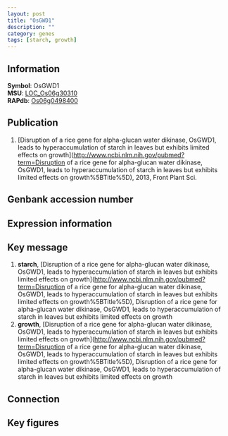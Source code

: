 ```yaml
---
layout: post
title: "OsGWD1"
description: ""
category: genes
tags: [starch, growth]
---
```


## Information
__Symbol__: OsGWD1  
__MSU__: [LOC_Os06g30310](http://rice.plantbiology.msu.edu/cgi-bin/ORF_infopage.cgi?orf=LOC_Os06g30310)  
__RAPdb__: [Os06g0498400](http://rapdb.dna.affrc.go.jp/viewer/gbrowse_details/irgsp1?name=Os06g0498400)  

## Publication
1. [Disruption of a rice gene for alpha-glucan water dikinase, OsGWD1, leads to hyperaccumulation of starch in leaves but exhibits limited effects on growth](http://www.ncbi.nlm.nih.gov/pubmed?term=Disruption of a rice gene for alpha-glucan water dikinase, OsGWD1, leads to hyperaccumulation of starch in leaves but exhibits limited effects on growth%5BTitle%5D), 2013, Front Plant Sci.

## Genbank accession number

## Expression information

## Key message
1. __starch__, [Disruption of a rice gene for alpha-glucan water dikinase, OsGWD1, leads to hyperaccumulation of starch in leaves but exhibits limited effects on growth](http://www.ncbi.nlm.nih.gov/pubmed?term=Disruption of a rice gene for alpha-glucan water dikinase, OsGWD1, leads to hyperaccumulation of starch in leaves but exhibits limited effects on growth%5BTitle%5D), Disruption of a rice gene for alpha-glucan water dikinase, OsGWD1, leads to hyperaccumulation of starch in leaves but exhibits limited effects on growth
2. __growth__, [Disruption of a rice gene for alpha-glucan water dikinase, OsGWD1, leads to hyperaccumulation of starch in leaves but exhibits limited effects on growth](http://www.ncbi.nlm.nih.gov/pubmed?term=Disruption of a rice gene for alpha-glucan water dikinase, OsGWD1, leads to hyperaccumulation of starch in leaves but exhibits limited effects on growth%5BTitle%5D), Disruption of a rice gene for alpha-glucan water dikinase, OsGWD1, leads to hyperaccumulation of starch in leaves but exhibits limited effects on growth

## Connection

## Key figures


